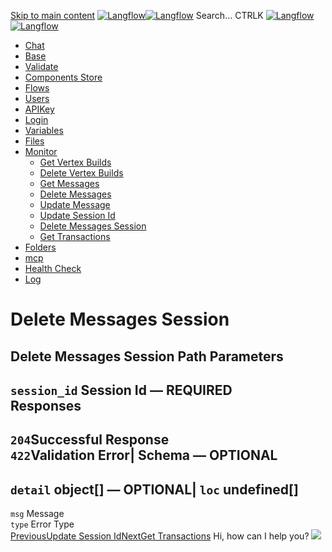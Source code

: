 [Skip to main content](https://docs.langflow.org/api/<#__docusaurus_skipToContent_fallback>)
[![Langflow](https://docs.langflow.org/img/langflow-logo-black.svg)![Langflow](https://docs.langflow.org/img/langflow-logo-white.svg)](https://docs.langflow.org/api/</>)
[](https://docs.langflow.org/api/<https:/github.com/langflow-ai/langflow>)[](https://docs.langflow.org/api/<https:/twitter.com/langflow_ai>)[](https://docs.langflow.org/api/<https:/discord.gg/EqksyE2EX9>)
Search...
CTRLK
[![Langflow](https://docs.langflow.org/img/langflow-logo-black.svg)![Langflow](https://docs.langflow.org/img/langflow-logo-white.svg)](https://docs.langflow.org/api/</>)
  * [Chat](https://docs.langflow.org/api/</api/retrieve-vertices-order>)
  * [Base](https://docs.langflow.org/api/</api/get-all>)
  * [Validate](https://docs.langflow.org/api/</api/post-validate-code>)
  * [Components Store](https://docs.langflow.org/api/</api/check-if-store-is-enabled>)
  * [Flows](https://docs.langflow.org/api/</api/create-flow>)
  * [Users](https://docs.langflow.org/api/</api/add-user>)
  * [APIKey](https://docs.langflow.org/api/</api/get-api-keys-route>)
  * [Login](https://docs.langflow.org/api/</api/login-to-get-access-token>)
  * [Variables](https://docs.langflow.org/api/</api/read-variables>)
  * [Files](https://docs.langflow.org/api/</api/upload-file-1>)
  * [Monitor](https://docs.langflow.org/api/</api/get-vertex-builds>)
    * [Get Vertex Builds](https://docs.langflow.org/api/</api/get-vertex-builds>)
    * [Delete Vertex Builds](https://docs.langflow.org/api/</api/delete-vertex-builds>)
    * [Get Messages](https://docs.langflow.org/api/</api/get-messages>)
    * [Delete Messages](https://docs.langflow.org/api/</api/delete-messages>)
    * [Update Message](https://docs.langflow.org/api/</api/update-message>)
    * [Update Session Id](https://docs.langflow.org/api/</api/update-session-id>)
    * [Delete Messages Session](https://docs.langflow.org/api/</api/delete-messages-session>)
    * [Get Transactions](https://docs.langflow.org/api/</api/get-transactions>)
  * [Folders](https://docs.langflow.org/api/</api/read-folders>)
  * [mcp](https://docs.langflow.org/api/</api/handle-sse>)
  * [Health Check](https://docs.langflow.org/api/</api/health>)
  * [Log](https://docs.langflow.org/api/</api/stream-logs>)


# Delete Messages Session
Delete Messages Session
Path Parameters  
---  
`session_id` Session Id — **REQUIRED**  
Responses  
---  
`204`Successful Response  
`422`Validation Error| Schema  — **OPTIONAL**  
---  
`detail` object[] — **OPTIONAL**| `loc` undefined[]  
---  
`msg` Message  
`type` Error Type  
[PreviousUpdate Session Id](https://docs.langflow.org/api/</api/update-session-id>)[NextGet Transactions](https://docs.langflow.org/api/</api/get-transactions>)
Hi, how can I help you?
![](https://docs.langflow.org/img/langflow-icon-black-transparent.svg)
